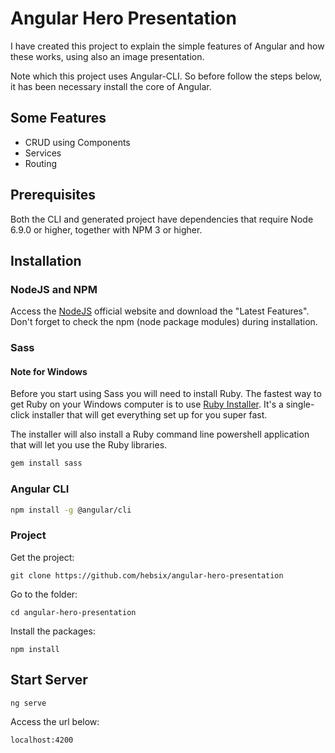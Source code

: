 # Angular Hero Presentation

I have created this project to explain the simple features of Angular and how these works, using also an image presentation.

Note which this project uses Angular-CLI. So before follow the steps below, it has been necessary install the core of Angular.

## Some Features

* CRUD using Components
* Services
* Routing

## Prerequisites

Both the CLI and generated project have dependencies that require Node 6.9.0 or higher, together
with NPM 3 or higher.

## Installation

### NodeJS and NPM
Access the [NodeJS](https://nodejs.org/en/) official website and download the "Latest Features". Don't forget to check the npm (node package modules) during installation.

### Sass

#### Note for Windows
Before you start using Sass you will need to install Ruby. The fastest way to get Ruby on your Windows computer is to use [Ruby Installer](http://rubyinstaller.org/). It's a single-click installer that will get everything set up for you super fast.

The installer will also install a Ruby command line powershell application that will let you use the Ruby libraries.

```bash
gem install sass
```

### Angular CLI
```bash
npm install -g @angular/cli
```

### Project

Get the project:
```
git clone https://github.com/hebsix/angular-hero-presentation
```
Go to the folder:
```
cd angular-hero-presentation
``` 

Install the packages:
```
npm install
``` 

## Start Server

```
ng serve
``` 

Access the url below:
```
localhost:4200
```


